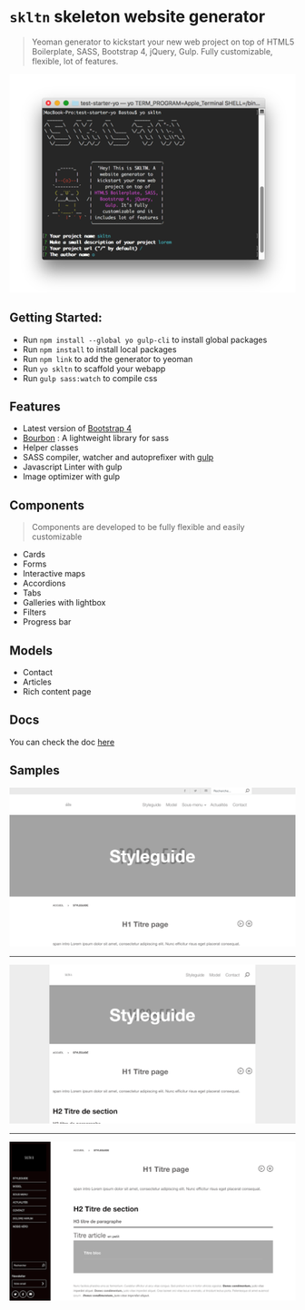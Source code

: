 `skltn` skeleton website generator 
=======================

> Yeoman generator to kickstart your new web project on top of HTML5 Boilerplate, SASS, Bootstrap 4, jQuery, Gulp. Fully customizable, flexible, lot of features.

![](screens/terminal.png)

## Getting Started:
- Run `npm install --global yo gulp-cli` to install global packages
- Run `npm install` to install local packages
- Run `npm link` to add the generator to yeoman
- Run `yo skltn` to scaffold your webapp
- Run `gulp sass:watch` to compile css

## Features

- Latest version of [Bootstrap 4](https://v4-alpha.getbootstrap.com/)
- [Bourbon](http://bourbon.io/) : A lightweight library for sass
- Helper classes
- SASS compiler, watcher and autoprefixer with [gulp](http://gulpjs.com/)
- Javascript Linter with gulp
- Image optimizer with gulp

## Components
> Components are developed to be fully flexible and easily customizable

- Cards
- Forms
- Interactive maps
- Accordions 
- Tabs 
- Galleries with lightbox
- Filters
- Progress bar

## Models

- Contact
- Articles
- Rich content page

## Docs 

You can check the doc [here](docs/README.md)

## Samples


![](screens/screen1.png)


--------


![](screens/screen2.png)


--------


![](screens/screen3.png)